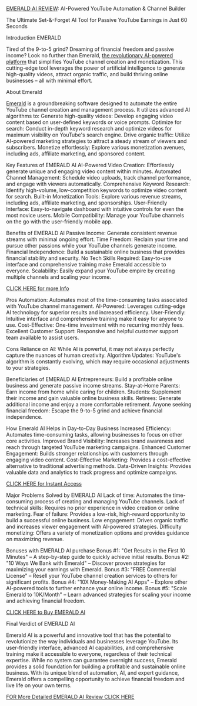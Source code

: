 [EMERALD AI REVIEW](https://www.prosoftreviews.com/emerald-review-ai-powered-youtube-automatiuon-channel-builder/): AI-Powered YouTube Automation & Channel Builder

The Ultimate Set-&-Forget AI Tool for Passive YouTube Earnings in Just 60 Seconds

Introduction EMERALD

Tired of the 9-to-5 grind? Dreaming of financial freedom and passive income? Look no further than Emerald, [the revolutionary AI-powered platform](https://www.prosoftreviews.com/emerald-review-ai-powered-youtube-automatiuon-channel-builder/) that simplifies YouTube channel creation and monetization. This cutting-edge tool leverages the power of artificial intelligence to generate high-quality videos, attract organic traffic, and build thriving online businesses – all with minimal effort.

About Emerald

[Emerald](https://www.prosoftreviews.com/emerald-review-ai-powered-youtube-automatiuon-channel-builder/) is a groundbreaking software designed to automate the entire YouTube channel creation and management process. It utilizes advanced AI algorithms to:
    Generate high-quality videos: Develop engaging video content based on user-defined keywords or voice prompts.
    Optimize for search: Conduct in-depth keyword research and optimize videos for maximum visibility on YouTube's search engine.
    Drive organic traffic: Utilize AI-powered marketing strategies to attract a steady stream of viewers and subscribers.
    Monetize effortlessly: Explore various monetization avenues, including ads, affiliate marketing, and sponsored content.

Key Features of EMERALD AI
    AI-Powered Video Creation: Effortlessly generate unique and engaging video content within minutes.
    Automated Channel Management: Schedule video uploads, track channel performance, and engage with viewers automatically.
    Comprehensive Keyword Research: Identify high-volume, low-competition keywords to optimize video content for search.
    Built-in Monetization Tools: Explore various revenue streams, including ads, affiliate marketing, and sponsorships.
    User-Friendly Interface: Easy-to-navigate dashboard with intuitive controls for even the most novice users.
    Mobile Compatibility: Manage your YouTube channels on the go with the user-friendly mobile app.

Benefits of EMERALD AI
    Passive Income: Generate consistent revenue streams with minimal ongoing effort.
    Time Freedom: Reclaim your time and pursue other passions while your YouTube channels generate income.
    Financial Independence: Build a sustainable online business that provides financial stability and security.
    No Tech Skills Required: Easy-to-use interface and comprehensive training make Emerald accessible to everyone.
    Scalability: Easily expand your YouTube empire by creating multiple channels and scaling your income.

[CLICK HERE for more Info](https://www.prosoftreviews.com/emerald-review-ai-powered-youtube-automatiuon-channel-builder/)

Pros
    Automation: Automates most of the time-consuming tasks associated with YouTube channel management.
    AI-Powered: Leverages cutting-edge AI technology for superior results and increased efficiency.
    User-Friendly: Intuitive interface and comprehensive training make it easy for anyone to use.
    Cost-Effective: One-time investment with no recurring monthly fees.
    Excellent Customer Support: Responsive and helpful customer support team available to assist users.

Cons
    Reliance on AI: While AI is powerful, it may not always perfectly capture the nuances of human creativity.
    Algorithm Updates: YouTube's algorithm is constantly evolving, which may require occasional adjustments to your strategies.

Beneficiaries of EMERALD AI
    Entrepreneurs: Build a profitable online business and generate passive income streams.
    Stay-at-Home Parents: Earn income from home while caring for children.
    Students: Supplement their income and gain valuable online business skills.
    Retirees: Generate additional income and enjoy a more comfortable retirement.
    Anyone seeking financial freedom: Escape the 9-to-5 grind and achieve financial independence.

How Emerald AI Helps in Day-to-Day Business
    Increased Efficiency: Automates time-consuming tasks, allowing businesses to focus on other core activities.
    Improved Brand Visibility: Increases brand awareness and reach through targeted YouTube marketing campaigns.
    Enhanced Customer Engagement: Builds stronger relationships with customers through engaging video content.
    Cost-Effective Marketing: Provides a cost-effective alternative to traditional advertising methods.
    Data-Driven Insights: Provides valuable data and analytics to track progress and optimize campaigns.

[CLICK HERE for Instant Access](https://warriorplus.com/o2/a/n13h61h/0)

Major Problems Solved by EMERALD AI
    Lack of time: Automates the time-consuming process of creating and managing YouTube channels.
    Lack of technical skills: Requires no prior experience in video creation or online marketing.
    Fear of failure: Provides a low-risk, high-reward opportunity to build a successful online business.
    Low engagement: Drives organic traffic and increases viewer engagement with AI-powered strategies.
    Difficulty monetizing: Offers a variety of monetization options and provides guidance on maximizing revenue.

Bonuses with EMERALD AI purchase
    Bonus #1: "Get Results in the First 10 Minutes" – A step-by-step guide to quickly achieve initial results.
    Bonus #2: "10 Ways We Bank with Emerald" – Discover proven strategies for maximizing your earnings with Emerald.
    Bonus #3: "FREE Commercial License" – Resell your YouTube channel creation services to others for significant profits.
    Bonus #4: "10X Money-Making AI Apps" – Explore other AI-powered tools to further enhance your online income.
    Bonus #5: "Scale Emerald to 10K/Month" – Learn advanced strategies for scaling your income and achieving financial freedom.

[CLICK HERE to Buy EMERALD AI](https://warriorplus.com/o2/a/n13h61h/0)

Final Verdict of EMERALD AI

Emerald AI is a powerful and innovative tool that has the potential to revolutionize the way individuals and businesses leverage YouTube. Its user-friendly interface, advanced AI capabilities, and comprehensive training make it accessible to everyone, regardless of their technical expertise. While no system can guarantee overnight success, Emerald provides a solid foundation for building a profitable and sustainable online business. With its unique blend of automation, AI, and expert guidance, Emerald offers a compelling opportunity to achieve financial freedom and live life on your own terms.

[FOR More Detailed EMERALD AI Review CLICK HERE](https://www.prosoftreviews.com/emerald-review-ai-powered-youtube-automatiuon-channel-builder/)
